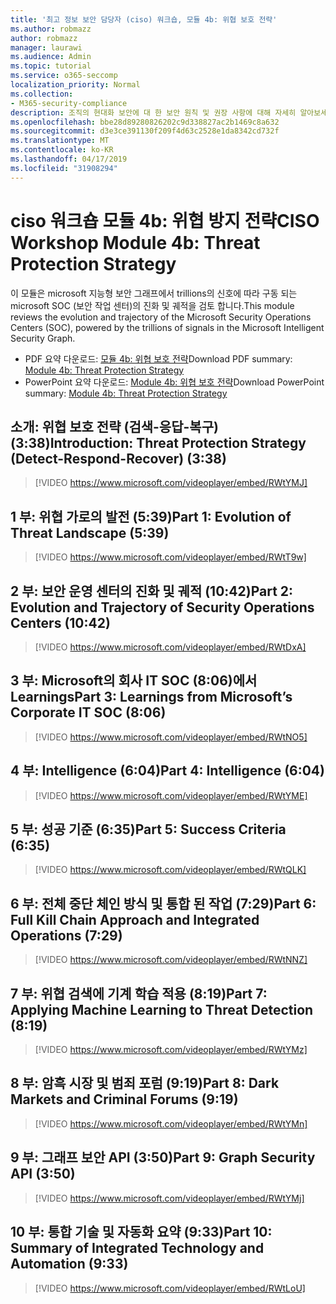 ```yaml
---
title: '최고 정보 보안 담당자 (ciso) 워크숍, 모듈 4b: 위협 보호 전략'
ms.author: robmazz
author: robmazz
manager: laurawi
ms.audience: Admin
ms.topic: tutorial
ms.service: o365-seccomp
localization_priority: Normal
ms.collection:
- M365-security-compliance
description: 조직의 현대화 보안에 대 한 보안 원칙 및 권장 사항에 대해 자세히 알아보세요.
ms.openlocfilehash: bbe28d89280826202c9d338827ac2b1469c8a632
ms.sourcegitcommit: d3e3ce391130f209f4d63c2528e1da8342cd732f
ms.translationtype: MT
ms.contentlocale: ko-KR
ms.lasthandoff: 04/17/2019
ms.locfileid: "31908294"
---
```

# <a name="ciso-workshop-module-4b-threat-protection-strategy"></a><span data-ttu-id="831d3-103">ciso 워크숍 모듈 4b: 위협 방지 전략</span><span class="sxs-lookup"><span data-stu-id="831d3-103">CISO Workshop Module 4b: Threat Protection Strategy</span></span> 

<span data-ttu-id="831d3-104">이 모듈은 microsoft 지능형 보안 그래프에서 trillions의 신호에 따라 구동 되는 microsoft SOC (보안 작업 센터)의 진화 및 궤적을 검토 합니다.</span><span class="sxs-lookup"><span data-stu-id="831d3-104">This module reviews the evolution and trajectory of the Microsoft Security Operations Centers (SOC), powered by the trillions of signals in the Microsoft Intelligent Security Graph.</span></span>

- <span data-ttu-id="831d3-105">PDF 요약 다운로드: [모듈 4b: 위협 보호 전략](media/ciso-workshop-4b-threat-protection-strategy.pdf)</span><span class="sxs-lookup"><span data-stu-id="831d3-105">Download PDF summary: [Module 4b: Threat Protection Strategy](media/ciso-workshop-4b-threat-protection-strategy.pdf)</span></span>
- <span data-ttu-id="831d3-106">PowerPoint 요약 다운로드: [Module 4b: 위협 보호 전략](https://docs.microsoft.com/office365/securitycompliance/media/ciso-workshop-4b-threat-protection-strategy.pptx)</span><span class="sxs-lookup"><span data-stu-id="831d3-106">Download PowerPoint summary: [Module 4b: Threat Protection Strategy](https://docs.microsoft.com/office365/securitycompliance/media/ciso-workshop-4b-threat-protection-strategy.pptx)</span></span>

## <a name="introduction-threat-protection-strategy-detect-respond-recover-338"></a><span data-ttu-id="831d3-107">소개: 위협 보호 전략 (검색-응답-복구) (3:38)</span><span class="sxs-lookup"><span data-stu-id="831d3-107">Introduction: Threat Protection Strategy (Detect-Respond-Recover) (3:38)</span></span>

> [!VIDEO https://www.microsoft.com/videoplayer/embed/RWtYMJ]

## <a name="part-1-evolution-of-threat-landscape-539"></a><span data-ttu-id="831d3-108">1 부: 위협 가로의 발전 (5:39)</span><span class="sxs-lookup"><span data-stu-id="831d3-108">Part 1: Evolution of Threat Landscape (5:39)</span></span>

> [!VIDEO https://www.microsoft.com/videoplayer/embed/RWtT9w]

## <a name="part-2-evolution-and-trajectory-of-security-operations-centers-1042"></a><span data-ttu-id="831d3-109">2 부: 보안 운영 센터의 진화 및 궤적 (10:42)</span><span class="sxs-lookup"><span data-stu-id="831d3-109">Part 2: Evolution and Trajectory of Security Operations Centers (10:42)</span></span>

> [!VIDEO https://www.microsoft.com/videoplayer/embed/RWtDxA]

## <a name="part-3-learnings-from-microsofts-corporate-it-soc-806"></a><span data-ttu-id="831d3-110">3 부: Microsoft의 회사 IT SOC (8:06)에서 Learnings</span><span class="sxs-lookup"><span data-stu-id="831d3-110">Part 3: Learnings from Microsoft’s Corporate IT SOC (8:06)</span></span>

> [!VIDEO https://www.microsoft.com/videoplayer/embed/RWtNO5]

## <a name="part-4-intelligence-604"></a><span data-ttu-id="831d3-111">4 부: Intelligence (6:04)</span><span class="sxs-lookup"><span data-stu-id="831d3-111">Part 4: Intelligence (6:04)</span></span>

> [!VIDEO https://www.microsoft.com/videoplayer/embed/RWtYME]

## <a name="part-5-success-criteria-635"></a><span data-ttu-id="831d3-112">5 부: 성공 기준 (6:35)</span><span class="sxs-lookup"><span data-stu-id="831d3-112">Part 5: Success Criteria (6:35)</span></span>

> [!VIDEO https://www.microsoft.com/videoplayer/embed/RWtQLK]

## <a name="part-6-full-kill-chain-approach-and-integrated-operations-729"></a><span data-ttu-id="831d3-113">6 부: 전체 중단 체인 방식 및 통합 된 작업 (7:29)</span><span class="sxs-lookup"><span data-stu-id="831d3-113">Part 6: Full Kill Chain Approach and Integrated Operations (7:29)</span></span>

> [!VIDEO https://www.microsoft.com/videoplayer/embed/RWtNNZ]

## <a name="part-7-applying-machine-learning-to-threat-detection-819"></a><span data-ttu-id="831d3-114">7 부: 위협 검색에 기계 학습 적용 (8:19)</span><span class="sxs-lookup"><span data-stu-id="831d3-114">Part 7: Applying Machine Learning to Threat Detection (8:19)</span></span>

> [!VIDEO https://www.microsoft.com/videoplayer/embed/RWtYMz]

## <a name="part-8-dark-markets-and-criminal-forums-919"></a><span data-ttu-id="831d3-115">8 부: 암흑 시장 및 범죄 포럼 (9:19)</span><span class="sxs-lookup"><span data-stu-id="831d3-115">Part 8: Dark Markets and Criminal Forums (9:19)</span></span>

> [!VIDEO https://www.microsoft.com/videoplayer/embed/RWtYMn]

## <a name="part-9-graph-security-api-350"></a><span data-ttu-id="831d3-116">9 부: 그래프 보안 API (3:50)</span><span class="sxs-lookup"><span data-stu-id="831d3-116">Part 9: Graph Security API (3:50)</span></span>

> [!VIDEO https://www.microsoft.com/videoplayer/embed/RWtYMj]

## <a name="part-10-summary-of-integrated-technology-and-automation-933"></a><span data-ttu-id="831d3-117">10 부: 통합 기술 및 자동화 요약 (9:33)</span><span class="sxs-lookup"><span data-stu-id="831d3-117">Part 10: Summary of Integrated Technology and Automation (9:33)</span></span>

> [!VIDEO https://www.microsoft.com/videoplayer/embed/RWtLoU]